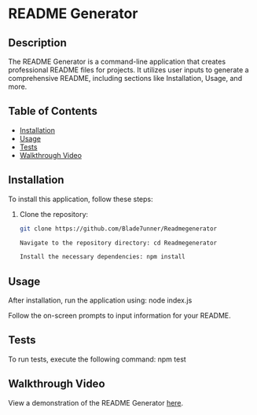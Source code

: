 # README Generator

## Description
The README Generator is a command-line application that creates professional README files for projects. It utilizes user inputs to generate a comprehensive README, including sections like Installation, Usage, and more.

## Table of Contents
- [Installation](#installation)
- [Usage](#usage)
- [Tests](#tests)
- [Walkthrough Video](#walkthrough-video)

## Installation
To install this application, follow these steps:

1. Clone the repository:
   ```bash
   git clone https://github.com/Blade7unner/Readmegenerator

   Navigate to the repository directory: cd Readmegenerator

   Install the necessary dependencies: npm install

   
## Usage
After installation, run the application using: node index.js


Follow the on-screen prompts to input information for your README.

## Tests
To run tests, execute the following command: npm test


## Walkthrough Video
View a demonstration of the README Generator [here](https://drive.google.com/file/d/1JSEawnatSKlenwoGIHJBdqOuF899DdNb/view?usp=sharing).



